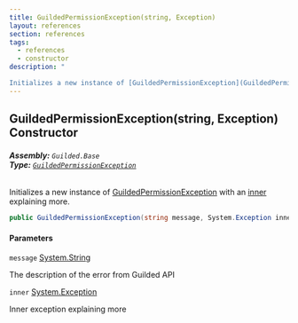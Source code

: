 ```yaml
---
title: GuildedPermissionException(string, Exception)
layout: references
section: references
tags:
  - references
  - constructor
description: "

Initializes a new instance of [GuildedPermissionException](GuildedPermissionException.md 'Guilded.Base.GuildedPermissionException') with an [inner](GuildedPermissionException.GuildedPermissionException(string,Exception).md#Guilded.Base.GuildedPermissionException.GuildedPermissionException(string,System.Exception).inner 'Guilded.Base.GuildedPermissionException.GuildedPermissionException(string, System.Exception).inner') explaining more."
---
```


## GuildedPermissionException(string, Exception) Constructor
###### **Assembly:** `Guilded.Base`<br/>**Type:** [`GuildedPermissionException`](GuildedPermissionException.md 'Guilded.Base.GuildedPermissionException')

Initializes a new instance of [GuildedPermissionException](GuildedPermissionException.md 'Guilded.Base.GuildedPermissionException') with an [inner](GuildedPermissionException.GuildedPermissionException(string,Exception).md#Guilded.Base.GuildedPermissionException.GuildedPermissionException(string,System.Exception).inner 'Guilded.Base.GuildedPermissionException.GuildedPermissionException(string, System.Exception).inner') explaining more.

```csharp
public GuildedPermissionException(string message, System.Exception inner);
```
#### Parameters

<a name='Guilded.Base.GuildedPermissionException.GuildedPermissionException(string,System.Exception).message'></a>

`message` [System.String](https://docs.microsoft.com/en-us/dotnet/api/System.String 'System.String')

The description of the error from Guilded API

<a name='Guilded.Base.GuildedPermissionException.GuildedPermissionException(string,System.Exception).inner'></a>

`inner` [System.Exception](https://docs.microsoft.com/en-us/dotnet/api/System.Exception 'System.Exception')

Inner exception explaining more